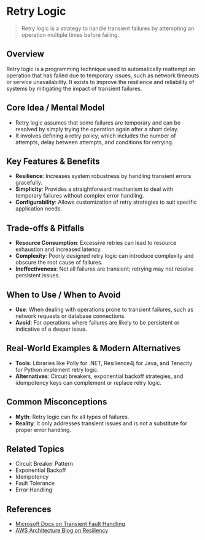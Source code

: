 # Retry Logic

> Retry logic is a strategy to handle transient failures by attempting an operation multiple times before failing.

## Overview
Retry logic is a programming technique used to automatically reattempt an operation that has failed due to temporary issues, such as network timeouts or service unavailability. It exists to improve the resilience and reliability of systems by mitigating the impact of transient failures.

## Core Idea / Mental Model
- Retry logic assumes that some failures are temporary and can be resolved by simply trying the operation again after a short delay.
- It involves defining a retry policy, which includes the number of attempts, delay between attempts, and conditions for retrying.

## Key Features & Benefits
- **Resilience**: Increases system robustness by handling transient errors gracefully.
- **Simplicity**: Provides a straightforward mechanism to deal with temporary failures without complex error handling.
- **Configurability**: Allows customization of retry strategies to suit specific application needs.

## Trade-offs & Pitfalls
- **Resource Consumption**: Excessive retries can lead to resource exhaustion and increased latency.
- **Complexity**: Poorly designed retry logic can introduce complexity and obscure the root cause of failures.
- **Ineffectiveness**: Not all failures are transient; retrying may not resolve persistent issues.

## When to Use / When to Avoid
- **Use**: When dealing with operations prone to transient failures, such as network requests or database connections.
- **Avoid**: For operations where failures are likely to be persistent or indicative of a deeper issue.

## Real-World Examples & Modern Alternatives
- **Tools**: Libraries like Polly for .NET, Resilience4j for Java, and Tenacity for Python implement retry logic.
- **Alternatives**: Circuit breakers, exponential backoff strategies, and idempotency keys can complement or replace retry logic.

## Common Misconceptions
- **Myth**: Retry logic can fix all types of failures.
- **Reality**: It only addresses transient issues and is not a substitute for proper error handling.

## Related Topics
- Circuit Breaker Pattern
- Exponential Backoff
- Idempotency
- Fault Tolerance
- Error Handling

## References
- [Microsoft Docs on Transient Fault Handling](https://docs.microsoft.com/en-us/azure/architecture/best-practices/transient-faults)  
- [AWS Architecture Blog on Resiliency](https://aws.amazon.com/blogs/architecture/tag/retry-strategy/)
